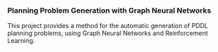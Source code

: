 ### Planning Problem Generation with Graph Neural Networks

This project provides a method for the automatic generation of PDDL planning problems, using Graph Neural 
Networks and Reinforcement Learning.
